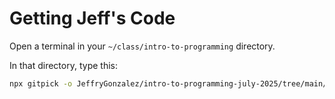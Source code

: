 # Getting Jeff's Code

Open a terminal in your `~/class/intro-to-programming` directory. 

In that directory, type this:


```sh
npx gitpick -o JeffryGonzalez/intro-to-programming-july-2025/tree/main/week-2-instructor
```

